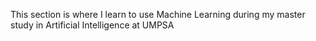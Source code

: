 This section is where I learn to use Machine Learning during my master study in Artificial Intelligence at UMPSA
